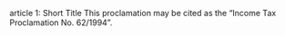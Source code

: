 article 1: Short Title
This proclamation may be cited as the “Income Tax Proclamation No. 62&#x2F;1994”.
<ul>
</ul>